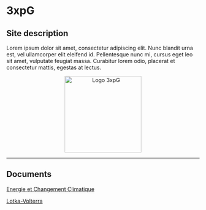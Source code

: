# 3xpG

## Site description

Lorem ipsum dolor sit amet, consectetur adipiscing elit. Nunc blandit urna est, vel ullamcorper elit eleifend id. Pellentesque nunc mi, cursus eget leo sit amet, vulputate feugiat massa. Curabitur lorem odio, placerat et consectetur mattis, egestas at lectus.

<p align="center">
    <img src="https://raw.githubusercontent.com/3xpG/3xpG.github.io/master/favicon.ico" alt="Logo 3xpG" width="200" />
</p>

---

## Documents

[Energie et Changement Climatique](/docs/ecc.md)

[Lotka-Volterra](/docs/lotka_volterra.md)
